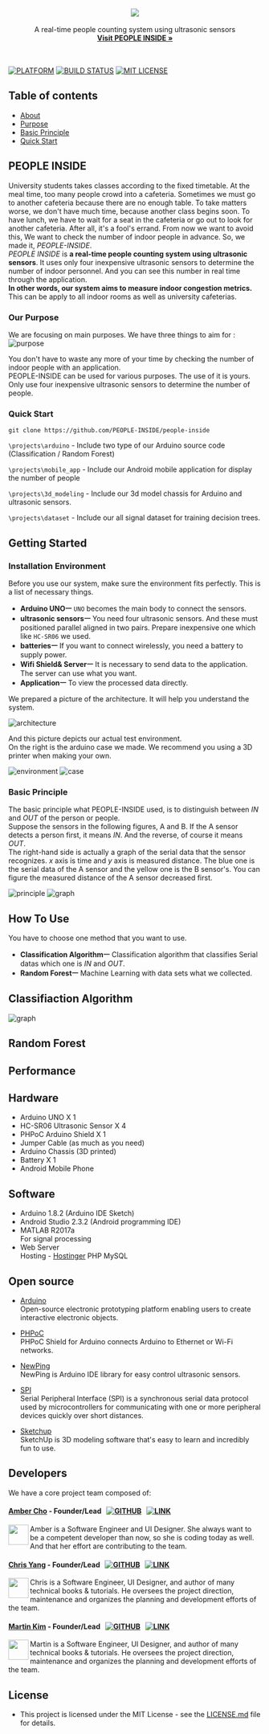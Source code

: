 <br>
<p align="center">
  <img src="projects/img/pi_logo.png"/><br><br>
A real-time people counting system using ultrasonic sensors<br>
 <a href="https://github.com/PEOPLE-INSIDE/people-inside"><strong>Visit PEOPLE INSIDE &raquo;</strong></a>
<br><br><br>
</p>

[![PLATFORM](https://camo.githubusercontent.com/fa324fd41901f19d1151ba104eb17ae57a1c4dd8/68747470733a2f2f696d672e736869656c64732e696f2f62616467652f506c6174666f726d2d416e64726f69642d677265656e2e737667)](#)
[![BUILD STATUS](https://img.shields.io/travis/USER/REPO/BRANCH.svg)](#)
[![MIT LICENSE](https://img.shields.io/packagist/l/doctrine/orm.svg?maxAge=2592000)](#)

## Table of contents
- [About](#people-inside)
- [Purpose](#our-purpose)
- [Basic Principle](#basic-principle)
- [Quick Start](#quick-start)

## PEOPLE INSIDE
University students takes classes according to the fixed timetable. At the meal time, too many people crowd into a cafeteria. Sometimes we must go to another cafeteria because there are no enough table. To take matters worse, we don't have much time, because another class begins soon. To have lunch, we have to wait for a seat in the cafeteria or go out to look for another cafeteria. After all, it's a fool's errand. From now we want to avoid this, We want to check the number of indoor people in advance. So, we made it, *PEOPLE-INSIDE*.<br>
*PEOPLE INSIDE* is **a real-time people counting system using ultrasonic sensors**. It uses only four inexpensive ultrasonic sensors to determine the number of indoor personnel. And you can see this number in real time through the application.<br>
**In other words, our system aims to measure indoor congestion metrics.** This can be apply to all indoor rooms as well as university cafeterias.

### Our Purpose
We are focusing on main purposes.
We have three things to aim for :
![purpose](./projects/img/purpose.JPG)

You don't have to waste any more of your time by checking the number of indoor people with an application.<br>
PEOPLE-INSIDE can be used for various purposes. The use of it is yours.<br>
Only use four inexpensive ultrasonic sensors to determine the number of people.

### Quick Start

```
git clone https://github.com/PEOPLE-INSIDE/people-inside
```

`\projects\arduino` - Include two type of our Arduino source code (Classification / Random Forest)

`\projects\mobile_app` - Include our Android mobile application for display the number of people

`\projects\3d_modeling` - Include our 3d model chassis for Arduino and ultrasonic sensors.

`\projects\dataset` - Include our all signal dataset for training decision trees.


## Getting Started
### Installation Environment

Before you use our system, make sure the environment fits perfectly. This is a list of necessary things.
- **Arduino UNOㅡ** `UNO` becomes the main body to connect the sensors.
- **ultrasonic sensorsㅡ** You need four ultrasonic sensors. And these must positioned parallel aligned in two pairs. Prepare inexpensive one which like `HC-SR06` we used.
- **batteriesㅡ** If you want to connect wirelessly, you need a battery to supply power.
- **Wifi Shield& Serverㅡ** It is necessary to send data to the application. The server can use what you want.
- **Applicationㅡ** To view the processed data directly.

We prepared a picture of the architecture. It will help you understand the system.

![architecture](./projects/img/architecture.png)

And this picture depicts our actual test environment.<br>
On the right is the arduino case we made. We recommend you using a 3D printer when making your own.

![environment](./projects/img/environment.png) ![case](./projects/img/case.jpg)

### Basic Principle
The basic principle what PEOPLE-INSIDE used, is to distinguish between *IN* and *OUT* of the person or people.<br>
Suppose the sensors in the following figures, A and B. If the A sensor detects a person first, it means *IN*. And the reverse, of course it means *OUT*.<br>
The right-hand side is actually a graph of the serial data that the sensor recognizes. *x* axis is time and *y* axis is measured distance. The blue one is the serial data of the A sensor and the yellow one is the B sensor's. You can figure the measured distance of the A sensor decreased first.

![principle](./projects/img/principle.png) ![graph](./projects/img/graph.PNG)

## How To Use
You have to choose one method that you want to use.

- **Classification Algorithmㅡ** Classification algorithm that classifies Serial datas which one is *IN* and *OUT*.
- **Random Forestㅡ** Machine Learning with data sets what we collected.

## Classifiaction Algorithm
![graph](./projects/img/graph2.png)

## Random Forest
<!--
두번째 Method는 Machine Learning 기법 중 하나인 Random Forest를 이용해 분류하는 것이다.
Random Forest 알고리즘은 Decision tree의 Ensemble 기법으로 높은 정확도를 보인다.
우리는 약 2800개의 Dataset(IN:1400, OUT:1400)을 제공하며, Example code에 이미 이 Dataset으로 학습된 Decision tree Model을 제공한다.
학습된 모델은 MATLAB의 Treebagger function을 이용하여 학습되었으며 트리의 갯수는 50개이다.

우리가 제공하는 모델은 우리의 환경에 최적화되어있기 때문에 당신의 testbed에서는 좋은 성능이 나오지 않을 수 있다.
그렇기 때문에 당신이 우리의 모델을 사용하고 싶지 않다면, 직접 Data를 모아 모델을 만들어 사용 할 수도 있다.
-->

## Performance

## Hardware
* Arduino UNO X 1
* HC-SR06 Ultrasonic Sensor X 4
* PHPoC Arduino Shield X 1
* Jumper Cable (as much as you need)
* Arduino Chassis (3D printed)
* Battery X 1
* Android Mobile Phone

## Software
* Arduino 1.8.2 (Arduino IDE Sketch)
* Android Studio 2.3.2 (Android programming IDE)
* MATLAB R2017a<br>
  For signal processing
* Web Server<br>
  Hosting - [Hostinger](https://www.hostinger.kr/)
  PHP
  MySQL

## Open source
* [Arduino](https://www.arduino.cc)<br>
  Open-source electronic prototyping platform enabling users to create interactive electronic objects.

* [PHPoC](www.phpoc.com/)<br>
  PHPoC Shield for Arduino connects Arduino to Ethernet or Wi-Fi networks.

* [NewPing](http://playground.arduino.cc/Code/NewPing)<br>
  NewPing is Arduino IDE library for easy control ultrasonic sensors.

* [SPI](https://www.arduino.cc/en/reference/SPI)<br>
  Serial Peripheral Interface (SPI) is a synchronous serial data protocol used by microcontrollers for communicating with one or more peripheral devices quickly over short distances.

* [Sketchup](https://www.sketchup.com/ko)<br>
  SketchUp is 3D modeling software that's easy to learn and incredibly fun to use.

## Developers
We have a core project team composed of:

#### [Amber Cho](https://github.com/Seo-Hyung) - Founder/Lead &nbsp;  [![GITHUB](./projects/img/git.png)](https://github.com/Seo-Hyung) &nbsp; [![LINK](./projects/img/link.png)](https://seo-hyung.github.io)

<img align="left" width="40" height="40" src="https://avatars0.githubusercontent.com/u/18183191?v=3&s=460">

Amber is a Software Engineer and UI Designer. She always want to be a competent developer than now, so she is coding today as well. And that her effort are contributing to the team.

#### [Chris Yang](https://github.com/ysm0622) - Founder/Lead &nbsp;  [![GITHUB](./projects/img/git.png)](https://github.com/ysm0622) &nbsp; [![LINK](./projects/img/link.png)](https://ysm0622.github.io/cv)

<img align="left" width="40" height="40" src="https://avatars1.githubusercontent.com/u/18487241?v=3&s=460">

Chris is a Software Engineer, UI Designer, and author of many technical books & tutorials. He oversees the project direction, maintenance and organizes the planning and development efforts of the team.

#### [Martin Kim](https://github.com/skins346) - Founder/Lead &nbsp;  [![GITHUB](./projects/img/git.png)](https://github.com/skins346) &nbsp; [![LINK](./projects/img/link.png)](#)

<img align="left" width="40" height="40" src="https://avatars2.githubusercontent.com/u/18107262?v=3&s=460">

Martin is a Software Engineer, UI Designer, and author of many technical books & tutorials. He oversees the project direction, maintenance and organizes the planning and development efforts of the team.

## License
* This project is licensed under the MIT License - see the [LICENSE.md](LICENSE.md) file for details.<br>
